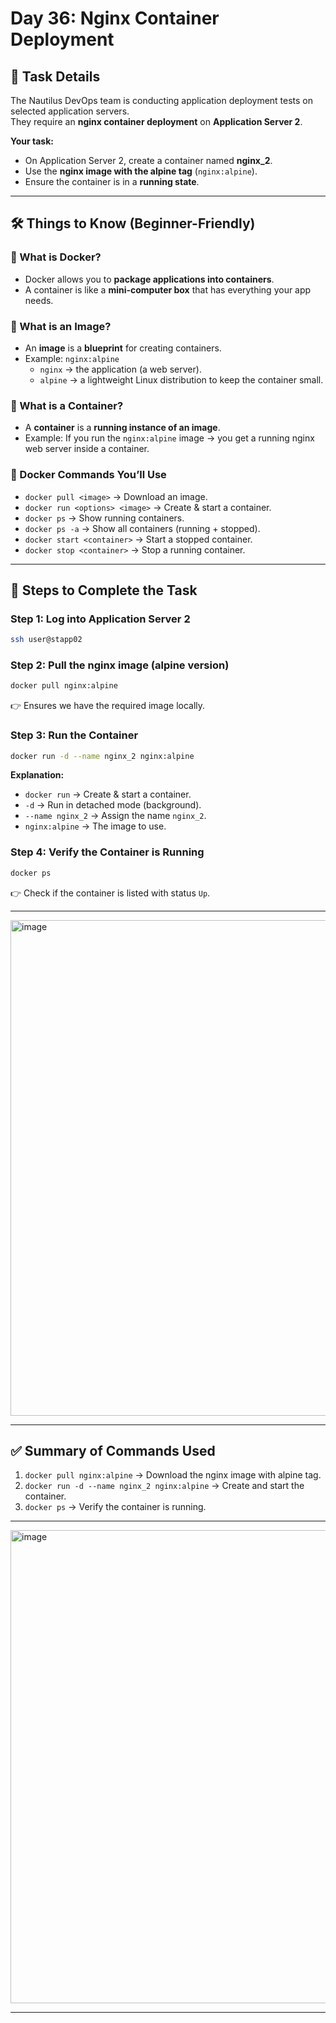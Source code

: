 # Day 36: Nginx Container Deployment

## 📌 Task Details
The Nautilus DevOps team is conducting application deployment tests on selected application servers.  
They require an **nginx container deployment** on **Application Server 2**.  

**Your task:**  
- On Application Server 2, create a container named **nginx_2**.  
- Use the **nginx image with the alpine tag** (`nginx:alpine`).  
- Ensure the container is in a **running state**.  

--- 

## 🛠️ Things to Know (Beginner-Friendly)

### 🔹 What is Docker?
- Docker allows you to **package applications into containers**.  
- A container is like a **mini-computer box** that has everything your app needs.  

### 🔹 What is an Image?
- An **image** is a **blueprint** for creating containers.  
- Example: `nginx:alpine`  
  - `nginx` → the application (a web server).  
  - `alpine` → a lightweight Linux distribution to keep the container small.  

### 🔹 What is a Container?
- A **container** is a **running instance of an image**.  
- Example: If you run the `nginx:alpine` image → you get a running nginx web server inside a container.  

### 🔹 Docker Commands You’ll Use
- `docker pull <image>` → Download an image.  
- `docker run <options> <image>` → Create & start a container.  
- `docker ps` → Show running containers.  
- `docker ps -a` → Show all containers (running + stopped).  
- `docker start <container>` → Start a stopped container.  
- `docker stop <container>` → Stop a running container.  

---

## 🚀 Steps to Complete the Task

### Step 1: Log into Application Server 2
```bash
ssh user@stapp02
```

### Step 2: Pull the nginx image (alpine version)
```bash
docker pull nginx:alpine
```
👉 Ensures we have the required image locally.

### Step 3: Run the Container
```bash
docker run -d --name nginx_2 nginx:alpine
```
**Explanation:**
- `docker run` → Create & start a container.  
- `-d` → Run in detached mode (background).  
- `--name nginx_2` → Assign the name `nginx_2`.  
- `nginx:alpine` → The image to use.  

### Step 4: Verify the Container is Running
```bash
docker ps
```
👉 Check if the container is listed with status `Up`.  

---
<img width="1600" height="793" alt="image" src="https://github.com/user-attachments/assets/61a51683-6bc9-48f7-b755-73c7d0b0395c" />

---


## ✅ Summary of Commands Used
1. `docker pull nginx:alpine` → Download the nginx image with alpine tag.  
2. `docker run -d --name nginx_2 nginx:alpine` → Create and start the container.  
3. `docker ps` → Verify the container is running.

---
<img width="1600" height="757" alt="image" src="https://github.com/user-attachments/assets/b2f9e209-99dd-4119-9180-c3914f7d66d4" />

---

